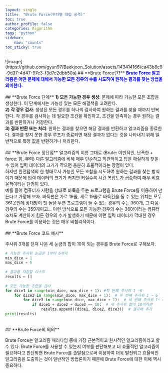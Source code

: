 ```yaml
---
layout: single
title:  "Brute Force(무차별 대입 공격)"
toc: true
author_profile: false
categories: Algorithm
tags: "python"
sidebar:
    nav: "counts"
toc_sticky: true
---
```


<head>
  <style>
    table.dataframe {
      white-space: normal;
      width: 100%;
      height: 240px;
      display: block;
      overflow: auto;
      font-family: Arial, sans-serif;
      font-size: 0.9rem;
      line-height: 20px;
      text-align: center;
      border: 0px !important;
    }

    table.dataframe th {
      text-align: center;
      font-weight: bold;
      padding: 8px;
    }

    table.dataframe td {
      text-align: center;
      padding: 8px;
    }

    table.dataframe tr:hover {
      background: #b8d1f3; 
    }

    .output_prompt {
      overflow: auto;
      font-size: 0.9rem;
      line-height: 1.45;
      border-radius: 0.3rem;
      -webkit-overflow-scrolling: touch;
      padding: 0.8rem;
      margin-top: 0;
      margin-bottom: 15px;
      font: 1rem Consolas, "Liberation Mono", Menlo, Courier, monospace;
      color: $code-text-color;
      border: solid 1px $border-color;
      border-radius: 0.3rem;
      word-break: normal;
      white-space: pre;
    }

  .dataframe tbody tr th:only-of-type {
      vertical-align: middle;
  }

  .dataframe tbody tr th {
      vertical-align: top;
  }

  .dataframe thead th {
      text-align: center !important;
      padding: 8px;
  }

  .page__content p {
      margin: 0 0 0px !important;
  }

  .page__content p > strong {
    font-size: 0.8rem !important;
  }

  </style>
</head>
![image](https://github.com/gyun97/Baekjoon_Solution/assets/143414166/ca43b8c9-9d37-4d47-97c3-f3d7c2dbb50a)
## **Brute Force란?**
<span style = "color:blue; font-weight:bold;">
Brute Force 알고리즘은 어떤 문제에 대해서 가능한 모든 경우의 수를 시도하여 원하는 결과를 찾는 방법을 의미한다.</span>
<br>
<br>
## **Brute Force 단계**
<span style = "font-weight:bold;">
1) 모든 가능한 경우 생성</span>: 문제에 따라 가능한 모든 조합을 생성한다. 이 단계에서는 가능성 있는 모든 해결책을 고려한다.<br>
<span style = "font-weight:bold;">
2) 각 경우 검사</span>: 생성된 모든 경우를 하나씩 검사하여 원하는 결과를 찾을 때까지 반복한다. 각 경우를 검사하는 데 필요한 조건을 확인하고, 조건을 만족하는 경우 원하는 결과를 반환하거나 저장한다.<br>

<span style = "font-weight:bold;">
3) 결과 반환 또는 처리</span>: 원하는 결과를 찾으면 해당 결과를 반환하고 알고리즘을 종료한다. 결과를 찾지 못한 경우 루프가 종료되면 해당 결과가 없다는 것을 나타내기 위해 일반적으로 특정 값을 반환하거나 처리한다.
<br>
<br>
## **Brute Force 장단점**
알고리즘의 이름 그대로 (Brute: 야만적인, 난폭한 + force: 힘, 무력) 다른 알고리즘에 비해 매우 단순하고 직관적이고 답을 확실하게 찾을 수 있어 입력 데이터의 크기가 작으면 충분히 효율적이라는 장점이 있다.<br> 
하지만 완전탐색의 한 형태로서 가능한 모든 조합을 시도하여 원하는 결과를 찾는 방식이기 때문에 입력 데이터의 크기가 커지면 커질수록 시간 복잡도가 급증하여 매우 비효율적이라는 단점이 있다.<br>
예를 들어 컴퓨터가 사람을 상대로 바둑을 두는 프로그램을 Brute Force를 이용하여 만든다고 가정해 보자. 바둑판은 가로 19줄, 세로 19줄로 바둑칸을 둘 수 있는 위치는 모두 361곳인데 상대방이 첫 돌을 두면 프로그램이 둘 수 있는 경우의 수는 360개, 그 다음 경우의 수는 359개이고... 이런 방식으로 모든 가능한 경우의 수는 360!이라는 컴퓨터조차도 계산하기 힘든 경우의 수가 발생하기 때문에 이런 입력 데이터가 막대한 경우 Brute Force를 이용하는 것은 매우 비합리적이다. 
<br>
<br>
## **Brute Force 코드 예시**


주사위 3개를 던져 나온 세 눈금의 합이 10이 되는 경우를 Brute Force로 구해보자.

```python
# 가능한 주사위 눈금은 1부터 6까지
min_dice = 1
max_dice = 6
    
# 결과를 저장할 리스트
results = []
    
# 모든 가능한 조합을 검사
for dice1 in range(min_dice, max_dice + 1): #첫 번째 주사위 1 ~6
    for dice2 in range(min_dice, max_dice + 1):  # 두 번째 주사위 1 ~ 6
        for dice3 in range(min_dice, max_dice + 1):  # 세 번째 주사위 1~ 6
            if dice1 + dice2 + dice3 == 10:  # 세 주사위 합이 10이라면
                results.append((dice1, dice2, dice3))  # 결과에 추가  
print(results)    
```
<br>
## **Brute Force의 의의**

Brute Force는 알고리즘 패러다임 중에 가장 근본적이고 원시적인 알고리즘이라고 할 수 있다. Brute Force를 사용할 수 있는지 여부를 판단해보고 더 효율적인 알고리즘이 필요하다고 판단되면 Brute Force를 출발점으로써 이용하여 더욱 발전되고 효율적인 알고리즘을 도출하는 것이 일반적인 방법론이기 때문에 Brute Force에 대한 이해 역시 중요하다. 
